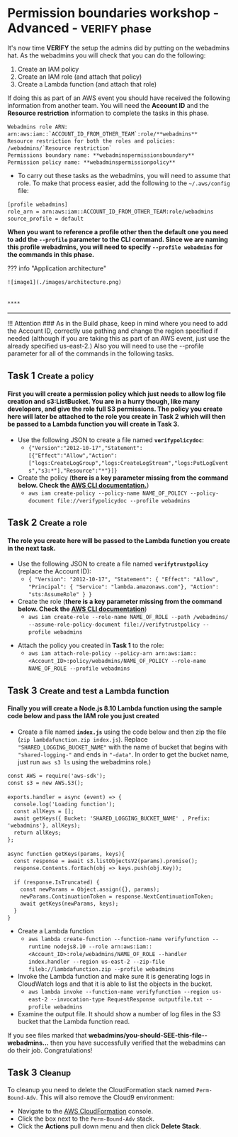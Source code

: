 # Permission boundaries workshop - Advanced -  <small> VERIFY phase</small>

It's now time **VERIFY** the setup the admins did by putting on the webadmins hat. As the webadmins you will check that you can do the following: 

1. Create an IAM policy
2. Create an IAM role (and attach that policy) 
3. Create a Lambda function (and attach that role)

If doing this as part of an AWS event you should have received the following information from another team. You will need the **Account ID** and the **Resource restriction** information to complete the tasks in this phase.

```
Webadmins role ARN:	arn:aws:iam::`ACCOUNT_ID_FROM_OTHER_TEAM`:role/**webadmins**
Resource restriction for both the roles and policies: /webadmins/`Resource restriction`
Permissions boundary name: **webadminspermissionsboundary**
Permission policy name: **webadminspermissionpolicy**
```

* To carry out these tasks as the webadmins, you will need to assume that role. To make that process easier, add the following to the `~/.aws/config` file:

```
[profile webadmins]
role_arn = arn:aws:iam::ACCOUNT_ID_FROM_OTHER_TEAM:role/webadmins
source_profile = default
```

**When you want to reference a profile other then the default one you need to add the `--profile` parameter to the CLI command. Since we are naming this profile webadmins, you will need to specify `--profile webadmins` for the commands in this phase.**

??? info "Application architecture"
	
	![image1](./images/architecture.png)
	
	
	****

---

!!! Attention
	### As in the Build phase, keep in mind where you need to add the Account ID, correctly use pathing and change the region specified if needed (although if you are taking this as part of an AWS event, just use the already specified us-east-2.) Also you will need to use the --profile parameter for all of the commands in the following tasks.

## Task 1 <small>Create a policy</small>
	
#### First you will create a permission policy which just needs to allow log file creation and s3:ListBucket. You are in a hurry though, like many developers, and give the role full S3 permissions. The policy you create here will later be attached to the role you create in Task 2 which will then be passed to a Lambda function you will create in **Task 3**.

* Use the following JSON to create a file named **`verifypolicydoc`**: 
	* `{"Version":"2012-10-17","Statement":[{"Effect":"Allow","Action":["logs:CreateLogGroup","logs:CreateLogStream","logs:PutLogEvents","s3:*"],"Resource":"*"}]}`
* Create the policy (**there is a key parameter missing from the command below. Check the [AWS CLI documentation.](https://docs.aws.amazon.com/cli/latest/reference/)**)
	* `aws iam create-policy --policy-name NAME_OF_POLICY --policy-document file://verifypolicydoc --profile webadmins`
<!-- `aws iam create-policy --policy-name NAME_OF_POLICY --path /webadmins/ --policy-document file://verifypolicydoc` -->

## Task 2 <small>Create a role</small>

#### The role you create here will be passed to the Lambda function you create in the next task.

* Use the following JSON to create a file named **`verifytrustpolicy`** (replace the Account ID): 
	* `{ "Version": "2012-10-17", "Statement": { "Effect": "Allow", "Principal": { "Service": "lambda.amazonaws.com"}, "Action": "sts:AssumeRole" } }`
* Create the role (**there is a key parameter missing from the command below. Check the [AWS CLI documentation](https://docs.aws.amazon.com/cli/latest/reference/)**)
	* `aws iam create-role --role-name NAME_OF_ROLE --path /webadmins/ --assume-role-policy-document file://verifytrustpolicy --profile webadmins`
<!-- `aws iam create-role --role-name NAME_OF_ROLE --path /NAME_OF_PATH/ --assume-role-policy-document file://verifytrustpolicy --permissions-boundary arn:aws:iam::Account_ID:policy/webadminspermissionsboundary` -->
* Attach the policy you created in **Task 1** to the role:
	* `aws iam attach-role-policy --policy-arn arn:aws:iam::<Account_ID>:policy/webadmins/NAME_OF_POLICY --role-name NAME_OF_ROLE --profile webadmins`
		
## Task 3 <small>Create and test a Lambda function</small>

#### Finally you will create a **Node.js 8.10** Lambda function using the sample code below and pass the IAM role you just created
 
* Create a file named **`index.js`** using the code below and then zip the file (`zip lambdafunction.zip index.js`). Replace `"SHARED_LOGGING_BUCKET_NAME"` with the name of bucket that begins with `"shared-logging-"` and ends in `"-data"`. In order to get the bucket name, just run `aws s3 ls` using the webadmins role.)

``` node
const AWS = require('aws-sdk');
const s3 = new AWS.S3();

exports.handler = async (event) => {
  console.log('Loading function');
  const allKeys = [];
  await getKeys({ Bucket: 'SHARED_LOGGING_BUCKET_NAME' , Prefix: 'webadmins'}, allKeys);
  return allKeys;
};

async function getKeys(params, keys){
  const response = await s3.listObjectsV2(params).promise();
  response.Contents.forEach(obj => keys.push(obj.Key));

  if (response.IsTruncated) {
    const newParams = Object.assign({}, params);
    newParams.ContinuationToken = response.NextContinuationToken;
    await getKeys(newParams, keys); 
  }
}
```
* Create a Lambda function
	* `aws lambda create-function --function-name verifyfunction --runtime nodejs8.10 --role arn:aws:iam::<Account_ID>:role/webadmins/NAME_OF_ROLE --handler index.handler --region us-east-2 --zip-file fileb://lambdafunction.zip --profile webadmins`
* Invoke the Lambda function and make sure it is generating logs in CloudWatch logs and that it is able to list the objects in the bucket.
	* `aws lambda invoke --function-name verifyfunction --region us-east-2 --invocation-type RequestResponse outputfile.txt --profile webadmins`
* Examine the output file. It should show a number of log files in the S3 bucket that the Lambda function read. 

If you see files marked that **webadmins/you-should-SEE-this-file--webadmins...** then you have successfully verified that the webadmins can do their job. Congratulations!

## Task 3 <small>Cleanup</small>

To cleanup you need to delete the CloudFormation stack named `Perm-Bound-Adv`. This will also remove the Cloud9 environment:

* Navigate to the <a href="https://us-east-2.console.aws.amazon.com/cloudformation/home?region=us-east-2#/stacks?filter=active" target="_blank">AWS CloudFormation</a> console.
* Click the box next to the `Perm-Bound-Adv` stack.
* Click the **Actions** pull down menu and then click **Delete Stack**.
